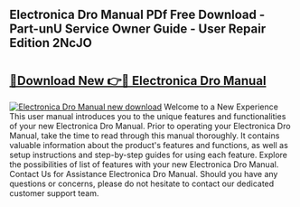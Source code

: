 ## Electronica Dro Manual PDf Free Download - Part-unU Service Owner Guide - User Repair Edition 2NcJO

# <h2><a href="http://cf10226.oget.top/?id=Electronica+Dro+Manual">🔗Download New 👉🔴 Electronica Dro Manual</a></h2>

[![Electronica Dro Manual new download](https://i.imgur.com/5g1atiW.png)](http://cf10226.oget.top/?id=Electronica+Dro+Manual)
Welcome to a New Experience This user manual introduces you to the unique features and functionalities of your new Electronica Dro Manual. Prior to operating your Electronica Dro Manual, take the time to read through this manual thoroughly. It contains valuable information about the product's features and functions, as well as setup instructions and step-by-step guides for using each feature. Explore the possibilities of list of features with your new Electronica Dro Manual. Contact Us for Assistance Electronica Dro Manual. Should you have any questions or concerns, please do not hesitate to contact our dedicated customer support team.
